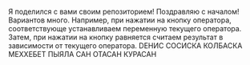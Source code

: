  Я поделился с вами своим репозиторием!
Поздравляю с началом!
Вариантов много. Например, при нажатии на кнопку оператора, соответствующе устанавливаем переменную текущего оператора. Затем, при нажатии на кнопку равняется считаем результат в зависимости от текущего оператора.
DЕНИС СОСИСКА КОЛБАСКА МЕХХЕБЕТ ПЫЯЛА САН ОТАСАН КУРАСАН
